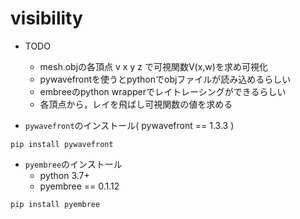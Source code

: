 # visibility
- TODO
    - mesh.objの各頂点 v x y z で可視関数V(x,w)を求め可視化
    - pywavefrontを使うとpythonでobjファイルが読み込めるらしい
    - embreeのpython wrapperでレイトレーシングができるらしい
    - 各頂点から，レイを飛ばし可視関数の値を求める

- ``pywavefront``のインストール( pywavefront == 1.3.3 )
  
```
pip install pywavefront
```
- ``pyembree``のインストール
  - python 3.7+
  - pyembree == 0.1.12
```
pip install pyembree
```

